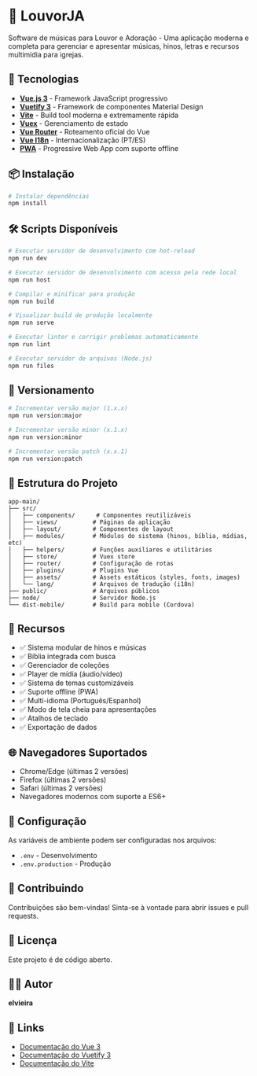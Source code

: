 # 🎵 LouvorJA

Software de músicas para Louvor e Adoração - Uma aplicação moderna e completa para gerenciar e apresentar músicas, hinos, letras e recursos multimídia para igrejas.

## 🚀 Tecnologias

- **[Vue.js 3](https://vuejs.org/)** - Framework JavaScript progressivo
- **[Vuetify 3](https://vuetifyjs.com/)** - Framework de componentes Material Design
- **[Vite](https://vitejs.dev/)** - Build tool moderna e extremamente rápida
- **[Vuex](https://vuex.vuejs.org/)** - Gerenciamento de estado
- **[Vue Router](https://router.vuejs.org/)** - Roteamento oficial do Vue
- **[Vue I18n](https://vue-i18n.intlify.dev/)** - Internacionalização (PT/ES)
- **[PWA](https://web.dev/progressive-web-apps/)** - Progressive Web App com suporte offline

## 📦 Instalação

```bash
# Instalar dependências
npm install
```

## 🛠️ Scripts Disponíveis

```bash
# Executar servidor de desenvolvimento com hot-reload
npm run dev

# Executar servidor de desenvolvimento com acesso pela rede local
npm run host

# Compilar e minificar para produção
npm run build

# Visualizar build de produção localmente
npm run serve

# Executar linter e corrigir problemas automaticamente
npm run lint

# Executar servidor de arquivos (Node.js)
npm run files
```

## 🔧 Versionamento

```bash
# Incrementar versão major (1.x.x)
npm run version:major

# Incrementar versão minor (x.1.x)
npm run version:minor

# Incrementar versão patch (x.x.1)
npm run version:patch
```

## 📁 Estrutura do Projeto

```
app-main/
├── src/
│   ├── components/      # Componentes reutilizáveis
│   ├── views/          # Páginas da aplicação
│   ├── layout/         # Componentes de layout
│   ├── modules/        # Módulos do sistema (hinos, bíblia, mídias, etc)
│   ├── helpers/        # Funções auxiliares e utilitários
│   ├── store/          # Vuex store
│   ├── router/         # Configuração de rotas
│   ├── plugins/        # Plugins Vue
│   ├── assets/         # Assets estáticos (styles, fonts, images)
│   └── lang/           # Arquivos de tradução (i18n)
├── public/             # Arquivos públicos
├── node/               # Servidor Node.js
└── dist-mobile/        # Build para mobile (Cordova)
```

## 🎯 Recursos

- ✅ Sistema modular de hinos e músicas
- ✅ Bíblia integrada com busca
- ✅ Gerenciador de coleções
- ✅ Player de mídia (áudio/vídeo)
- ✅ Sistema de temas customizáveis
- ✅ Suporte offline (PWA)
- ✅ Multi-idioma (Português/Espanhol)
- ✅ Modo de tela cheia para apresentações
- ✅ Atalhos de teclado
- ✅ Exportação de dados

## 🌐 Navegadores Suportados

- Chrome/Edge (últimas 2 versões)
- Firefox (últimas 2 versões)
- Safari (últimas 2 versões)
- Navegadores modernos com suporte a ES6+

## 📝 Configuração

As variáveis de ambiente podem ser configuradas nos arquivos:
- `.env` - Desenvolvimento
- `.env.production` - Produção

## 🤝 Contribuindo

Contribuições são bem-vindas! Sinta-se à vontade para abrir issues e pull requests.

## 📄 Licença

Este projeto é de código aberto.

## 👨‍💻 Autor

**elvieira**

## 🔗 Links

- [Documentação do Vue 3](https://vuejs.org/)
- [Documentação do Vuetify 3](https://vuetifyjs.com/)
- [Documentação do Vite](https://vitejs.dev/)
